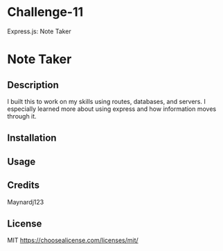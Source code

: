 # Challenge-11
Express.js: Note Taker
# Note Taker



  ## Description
  I built  this to work on my skills using routes, databases, and servers. I especially learned more about using express and how information moves through it.



  ## Installation
  


  ## Usage
  


  ## Credits
  Maynardj123


  ## License
  MIT
  https://choosealicense.com/licenses/mit/

